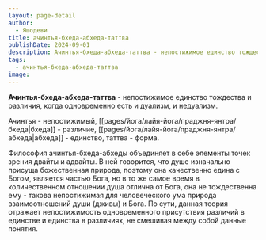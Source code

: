 ```yaml
---
layout: page-detail
author:
  - Яшодеви
title: ачинтья-бхеда-абхеда-таттва
publishDate: 2024-09-01
description: Ачинтья-бхеда-абхеда-таттва - непостижимое единство тождества и различия, когда одновременно есть и дуализм, и недуализм.
tags:
  - ачинтья-бхеда-абхеда-таттва
image:
---
```

**Ачинтья-бхеда-абхеда-таттва** - непостижимое единство тождества и различия, когда одновременно есть и дуализм, и недуализм.

Ачинтья - непостижимый, [[pages/йога/лайя-йога/праджня-янтра/бхеда|бхеда]] - различие, [[pages/йога/лайя-йога/праджня-янтра/абхеда|абхеда]] - единство, таттва - форма.

Философия ачинтья-бхеда-абхеды объединяет в себе элементы точек зрения двайты и адвайты. В ней говорится, что душе изначально присуща божественная природа, поэтому она качественно едина с Богом, является частью Бога, но в то же самое время в количественном отношении душа отлична от Бога, она не тождественна ему - такова непостижимая для человеческого ума природа взаимоотношений души (дживы) и Бога. По сути, данная теория отражает непостижимость одновременного присутствия различий в единстве и единства в различиях, не смешивая между собой данные понятия.


